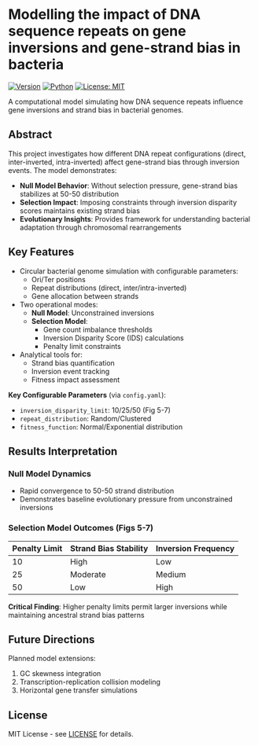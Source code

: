 # Modelling the impact of DNA sequence repeats on gene inversions and gene-strand bias in bacteria


[![Version](https://img.shields.io/badge/version-1.0.0-blue)](https://github.com/sayeraselvan/Data-science-minor-project)
[![Python](https://img.shields.io/badge/python-3.9%2B-blue)](https://www.python.org/)
[![License: MIT](https://img.shields.io/badge/License-MIT-yellow.svg)](https://github.com/sayeraselvan/Data-science-minor-project/blob/main/LICENSE.md)

A computational model simulating how DNA sequence repeats influence gene inversions and strand bias in bacterial genomes.

## Abstract
This project investigates how different DNA repeat configurations (direct, inter-inverted, intra-inverted) affect gene-strand bias through inversion events. The model demonstrates:
- **Null Model Behavior**: Without selection pressure, gene-strand bias stabilizes at 50-50 distribution
- **Selection Impact**: Imposing constraints through inversion disparity scores maintains existing strand bias
- **Evolutionary Insights**: Provides framework for understanding bacterial adaptation through chromosomal rearrangements 

## Key Features
- Circular bacterial genome simulation with configurable parameters:
  - Ori/Ter positions
  - Repeat distributions (direct, inter/intra-inverted)
  - Gene allocation between strands
- Two operational modes:
  - **Null Model**: Unconstrained inversions
  - **Selection Model**:
    - Gene count imbalance thresholds
    - Inversion Disparity Score (IDS) calculations
    - Penalty limit constraints
- Analytical tools for:
  - Strand bias quantification
  - Inversion event tracking
  - Fitness impact assessment



**Key Configurable Parameters** (via `config.yaml`):
- `inversion_disparity_limit`: 10/25/50 (Fig 5-7)
- `repeat_distribution`: Random/Clustered
- `fitness_function`: Normal/Exponential distribution

## Results Interpretation
### Null Model Dynamics 
- Rapid convergence to 50-50 strand distribution
- Demonstrates baseline evolutionary pressure from unconstrained inversions

### Selection Model Outcomes (Figs 5-7)
| Penalty Limit | Strand Bias Stability | Inversion Frequency |
|---------------|-----------------------|---------------------|
| 10            | High                  | Low                 |
| 25            | Moderate              | Medium              |
| 50            | Low                   | High                |

**Critical Finding**: Higher penalty limits permit larger inversions while maintaining ancestral strand bias patterns 

## Future Directions
Planned model extensions:
1. GC skewness integration
2. Transcription-replication collision modeling
3. Horizontal gene transfer simulations


## License
MIT License - see [LICENSE](https://github.com/sayeraselvan/Data-science-minor-project/blob/main/LICENSE.md) for details.

